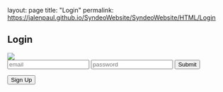 layout: page
title: "Login"
permalink: https://jalenpaul.github.io/SyndeoWebsite/SyndeoWebsite/HTML/Login

<!DOCTYPE html>
<meta charset="UTF-8">
<html>

<head>
    <link rel="styleSheet" type="text/css" href="/SyndeoWebsite/SyndeoWebsite/CSS/MainStyles.css">
    <link rel="styleSheet" type="text/css" href="/SyndeoWebsite/SyndeoWebsite/CSS/LoginOrSignUpStyles.css">
    <title>Login</title>
</head>

<body>
    <article id="article_lOSU">
        <h1 id="h1_lOSU">Login</h1>
        <div id="div_lOSU_PFP">
            <img id="img_lOSU_pfp" src="/SyndeoWebsite/SyndeoWebsite/Res/PNGs/img_syndeo_pfp.png">
        </div>
        <form id="form_lOSU">
            <input id="input_lOSU_identifier" placeholder="email" type="text">
            <input id="input_lOSU_password" type="password" placeholder="password">
            <input id="input_lOSU_submit" onclick="submit()" type="submit">
        </form>
        <button id="b_lOSU_changeForm">Sign Up</button>
    </article>
</body>

</html>
